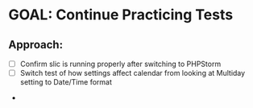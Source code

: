 # GOAL: Continue Practicing Tests

## Approach:
- [ ] Confirm slic is running properly after switching to PHPStorm
- [ ] Switch test of how settings affect calendar from looking at Multiday setting to Date/Time format
- 
